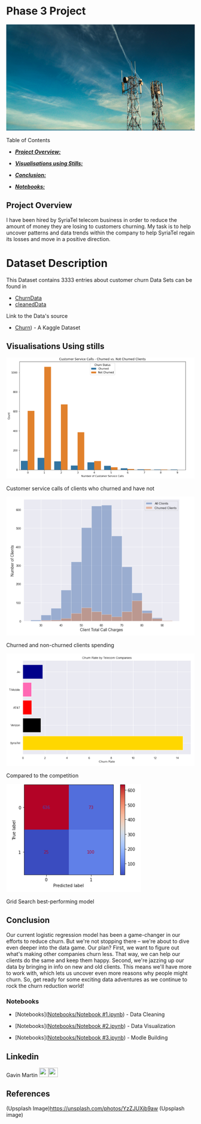 # Phase 3 Project
![image info](Images/Celltower.jpg)

Table of Contents

* [***Project Overview:***](#project-overview)

* [***Visualisations using Stills:***](#visualisations-using-stills) 

* [***Conclusion:***](#conclusion)

* [***Notebooks:***](#notebooks)


## Project Overview
I have been hired by SyriaTel telecom business in order to reduce the amount of money they are losing to customers churning.
My task is to help uncover patterns and data trends within the company to help SyriaTel regain its losses and move in a positive direction.

# Dataset Description
This Dataset contains 3333 entries about customer churn
Data Sets can be found in 
* [ChurnData](Data/churn.csv) 
* [cleanedData](Data/clean_churn.csv)

Link to the Data's source
* [Churn](https://www.kaggle.com/datasets/becksddf/churn-in-telecoms-dataset)) - A Kaggle Dataset


## Visualisations Using stills

![image info](Images/barservicecalls.png)

Customer service calls of clients who churned and have not

![image info](Images/ChurnClientSpend.png)

Churned and non-churned clients spending

![image info](Images/Comp.png)

Compared to the competition 

![image info](Images/gsmod.png)

Grid Search best-performing model 

## Conclusion
Our current logistic regression model has been a game-changer in our efforts to reduce churn. But we're not stopping there – we're about to dive even deeper into the data game. Our plan? First, we want to figure out what's making other companies churn less. That way, we can help our clients do the same and keep them happy. Second, we're jazzing up our data by bringing in info on new and old clients. This means we'll have more to work with, which lets us uncover even more reasons why people might churn. So, get ready for some exciting data adventures as we continue to rock the churn reduction world!

### Notebooks
* [Notebooks]([Notebooks/Notebook #1.ipynb](https://github.com/GitHbGav/3-project/blob/main/Notebooks/Notebook%20%231.ipynb))  - Data Cleaning

* [Notebooks]([Notebooks/Notebook #2.ipynb](https://github.com/GitHbGav/3-project/blob/main/Notebooks/Notebook%20%232.ipynb))  - Data Visualization 

* [Notebooks]([Notebooks/Notebook #3.ipynb](https://github.com/GitHbGav/3-project/blob/main/Notebooks/Notebook%20%233.ipynb)) - Modle Building 


  


## Linkedin
Gavin Martin <a href = "https://github.com/GitHbGav"><img src='https://cdn.pixabay.com/photo/2022/01/30/13/33/github-6980894_1280.png' width = '25' height='25'></a><a href="https://www.linkedin.com/in/gavin-martin-/"><img src='https://upload.wikimedia.org/wikipedia/commons/8/81/LinkedIn_icon.svg' width = '25' height='25'></a>  


## References
(Upsplash Image)https://unsplash.com/photos/YzZJUXjb9aw
(Upsplash image)
